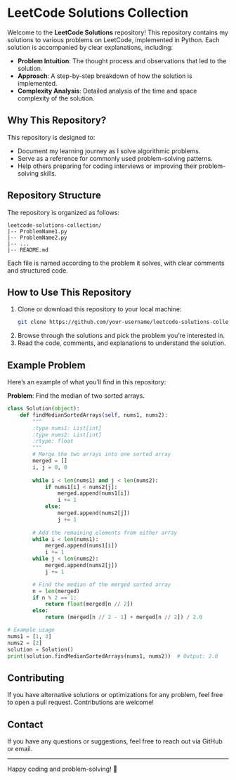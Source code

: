 # LeetCode Solutions Collection

Welcome to the **LeetCode Solutions** repository! This repository contains my solutions to various problems on LeetCode, implemented in Python. Each solution is accompanied by clear explanations, including:

- **Problem Intuition**: The thought process and observations that led to the solution.
- **Approach**: A step-by-step breakdown of how the solution is implemented.
- **Complexity Analysis**: Detailed analysis of the time and space complexity of the solution.

## Why This Repository?
This repository is designed to:

- Document my learning journey as I solve algorithmic problems.
- Serve as a reference for commonly used problem-solving patterns.
- Help others preparing for coding interviews or improving their problem-solving skills.

## Repository Structure
The repository is organized as follows:

```
leetcode-solutions-collection/
|-- ProblemName1.py
|-- ProblemName2.py
|-- ...
|-- README.md
```

Each file is named according to the problem it solves, with clear comments and structured code.

## How to Use This Repository
1. Clone or download this repository to your local machine:
   ```bash
   git clone https://github.com/your-username/leetcode-solutions-collection.git
   ```
2. Browse through the solutions and pick the problem you’re interested in.
3. Read the code, comments, and explanations to understand the solution.

## Example Problem
Here’s an example of what you’ll find in this repository:

**Problem**: Find the median of two sorted arrays.

```python
class Solution(object):
    def findMedianSortedArrays(self, nums1, nums2):
        """
        :type nums1: List[int]
        :type nums2: List[int]
        :rtype: float
        """
        # Merge the two arrays into one sorted array
        merged = []
        i, j = 0, 0
        
        while i < len(nums1) and j < len(nums2):
            if nums1[i] < nums2[j]:
                merged.append(nums1[i])
                i += 1
            else:
                merged.append(nums2[j])
                j += 1
        
        # Add the remaining elements from either array
        while i < len(nums1):
            merged.append(nums1[i])
            i += 1
        while j < len(nums2):
            merged.append(nums2[j])
            j += 1

        # Find the median of the merged sorted array
        n = len(merged)
        if n % 2 == 1:
            return float(merged[n // 2])
        else:
            return (merged[n // 2 - 1] + merged[n // 2]) / 2.0

# Example usage
nums1 = [1, 3]
nums2 = [2]
solution = Solution()
print(solution.findMedianSortedArrays(nums1, nums2))  # Output: 2.0
```

## Contributing
If you have alternative solutions or optimizations for any problem, feel free to open a pull request. Contributions are welcome!

## Contact
If you have any questions or suggestions, feel free to reach out via GitHub or email.

---

Happy coding and problem-solving! :rocket:

